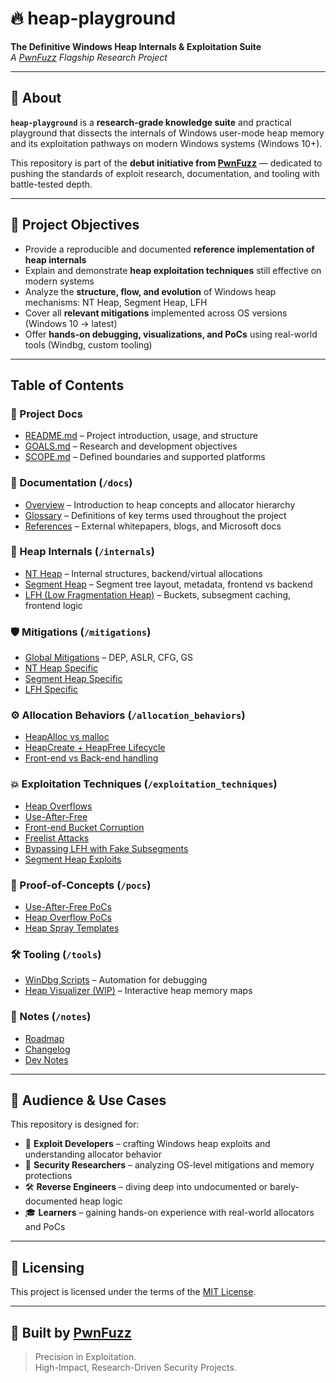 # 🔥 heap-playground  
**The Definitive Windows Heap Internals & Exploitation Suite**  
_A [PwnFuzz](https://pwnfuzz.com) Flagship Research Project_

---

## 🧠 About

**`heap-playground`** is a **research-grade knowledge suite** and practical playground that dissects the internals of Windows user-mode heap memory and its exploitation pathways on modern Windows systems (Windows 10+).

This repository is part of the **debut initiative from [PwnFuzz](https://pwnfuzz.com)** — dedicated to pushing the standards of exploit research, documentation, and tooling with battle-tested depth.

---

## 🎯 Project Objectives

- Provide a reproducible and documented **reference implementation of heap internals**
- Explain and demonstrate **heap exploitation techniques** still effective on modern systems
- Analyze the **structure, flow, and evolution** of Windows heap mechanisms: NT Heap, Segment Heap, LFH
- Cover all **relevant mitigations** implemented across OS versions (Windows 10 → latest)
- Offer **hands-on debugging, visualizations, and PoCs** using real-world tools (Windbg, custom tooling)

---

## Table of Contents

### 🧠 Project Docs
- [README.md](./README.md) – Project introduction, usage, and structure
- [GOALS.md](./GOALS.md) – Research and development objectives
- [SCOPE.md](./SCOPE.md) – Defined boundaries and supported platforms

### 📖 Documentation (`/docs`)
- [Overview](./docs/overview.md) – Introduction to heap concepts and allocator hierarchy
- [Glossary](./docs/glossary.md) – Definitions of key terms used throughout the project
- [References](./docs/references.md) – External whitepapers, blogs, and Microsoft docs

### 🔬 Heap Internals (`/internals`)
- [NT Heap](./internals/nt_heap/) – Internal structures, backend/virtual allocations
- [Segment Heap](./internals/segment_heap/) – Segment tree layout, metadata, frontend vs backend
- [LFH (Low Fragmentation Heap)](./internals/lfh/) – Buckets, subsegment caching, frontend logic

### 🛡️ Mitigations (`/mitigations`)
- [Global Mitigations](./mitigations/global.md) – DEP, ASLR, CFG, GS
- [NT Heap Specific](./mitigations/nt_heap.md)
- [Segment Heap Specific](./mitigations/segment_heap.md)
- [LFH Specific](./mitigations/lfh.md)

### ⚙️ Allocation Behaviors (`/allocation_behaviors`)
- [HeapAlloc vs malloc](./allocation_behaviors/heapalloc_vs_malloc.md)
- [HeapCreate + HeapFree Lifecycle](./allocation_behaviors/heapcreate_flow.md)
- [Front-end vs Back-end handling](./allocation_behaviors/frontend_backend.md)

### 💥 Exploitation Techniques (`/exploitation_techniques`)
- [Heap Overflows](./exploitation_techniques/heap_overflow.md)
- [Use-After-Free](./exploitation_techniques/uaf.md)
- [Front-end Bucket Corruption](./exploitation_techniques/lfh_corruption.md)
- [Freelist Attacks](./exploitation_techniques/freelist.md)
- [Bypassing LFH with Fake Subsegments](./exploitation_techniques/lfh_bypass.md)
- [Segment Heap Exploits](./exploitation_techniques/segment_bypass.md)

### 🧪 Proof-of-Concepts (`/pocs`)
- [Use-After-Free PoCs](./pocs/uaf/)
- [Heap Overflow PoCs](./pocs/overflow/)
- [Heap Spray Templates](./pocs/heap_spray/)

### 🛠️ Tooling (`/tools`)
- [WinDbg Scripts](./tools/windbg/) – Automation for debugging
- [Heap Visualizer (WIP)](./tools/visualizer/) – Interactive heap memory maps

### 🧾 Notes (`/notes`)
- [Roadmap](./notes/roadmap.md)
- [Changelog](./notes/changelog.md)
- [Dev Notes](./notes/dev_log.md)

---

## 🧩 Audience & Use Cases

This repository is designed for:

- 🧠 **Exploit Developers** – crafting Windows heap exploits and understanding allocator behavior
- 🔬 **Security Researchers** – analyzing OS-level mitigations and memory protections
- 🛠️ **Reverse Engineers** – diving deep into undocumented or barely-documented heap logic
- 🎓 **Learners** – gaining hands-on experience with real-world allocators and PoCs

---

## 📢 Licensing

This project is licensed under the terms of the [MIT License](./LICENSE).

---

## 🧠 Built by [PwnFuzz](https://pwnfuzz.com)

> Precision in Exploitation.  
> High-Impact, Research-Driven Security Projects.
